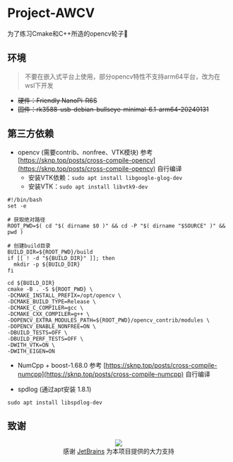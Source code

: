 # Project-AWCV
为了练习Cmake和C++所造的opencv轮子🤔

## 环境
> 不要在嵌入式平台上使用，部分opencv特性不支持arm64平台，改为在wsl下开发
- ~~硬件：Friendly NanoPi-R6S~~
- ~~固件：rk3588-usb-debian-bullseye-minimal-6.1-arm64-20240131~~


## 第三方依赖
- opencv (需要contrib、nonfree、VTK模块)
参考 [https://sknp.top/posts/cross-compile-opencv](https://sknp.top/posts/cross-compile-opencv) 自行编译
  - 安装VTK依赖：`sudo apt install libgoogle-glog-dev` 
  - 安装VTK：`sudo apt install libvtk9-dev` 

```shell
#!/bin/bash
set -e

# 获取绝对路径
ROOT_PWD=$( cd "$( dirname $0 )" && cd -P "$( dirname "$SOURCE" )" && pwd )

# 创建build目录
BUILD_DIR=${ROOT_PWD}/build
if [[ ! -d "${BUILD_DIR}" ]]; then
  mkdir -p ${BUILD_DIR}
fi

cd ${BUILD_DIR}
cmake -B . -S ${ROOT_PWD} \
-DCMAKE_INSTALL_PREFIX=/opt/opencv \
-DCMAKE_BUILD_TYPE=Release \
-DCMAKE_C_COMPILER=gcc \
-DCMAKE_CXX_COMPILER=g++ \
-DOPENCV_EXTRA_MODULES_PATH=${ROOT_PWD}/opencv_contrib/modules \
-DOPENCV_ENABLE_NONFREE=ON \
-DBUILD_TESTS=OFF \
-DBUILD_PERF_TESTS=OFF \
-DWITH_VTK=ON \
-DWITH_EIGEN=ON

```

- NumCpp + boost-1.68.0
参考 [https://sknp.top/posts/cross-compile-numcpp](https://sknp.top/posts/cross-compile-numcpp) 自行编译

- spdlog (通过apt安装 1.8.1)
```shell
sudo apt install libspdlog-dev
```

## 致谢

<div align="center">
<image src="https://resources.jetbrains.com/storage/products/company/brand/logos/jb_beam.svg" />
<div>
感谢 <a href=https://jb.gg/OpenSourceSupport>JetBrains</a> 为本项目提供的大力支持
</div>
</div>
